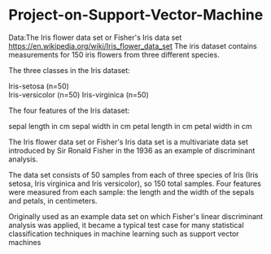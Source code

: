 # Project-on-Support-Vector-Machine
Data:The Iris flower data set or Fisher's Iris data set https://en.wikipedia.org/wiki/Iris_flower_data_set
The iris dataset contains measurements for 150 iris flowers from three different species.

The three classes in the Iris dataset:

Iris-setosa (n=50) <br>
Iris-versicolor (n=50)
Iris-virginica (n=50)

The four features of the Iris dataset:

sepal length in cm
sepal width in cm
petal length in cm
petal width in cm

The Iris flower data set or Fisher's Iris data set is a multivariate data set introduced by Sir Ronald Fisher in the 1936 as an example of discriminant analysis.

The data set consists of 50 samples from each of three species of Iris (Iris setosa, Iris virginica and Iris versicolor), so 150 total samples. Four features were measured from each sample: the length and the width of the sepals and petals, in centimeters.

Originally used as an example data set on which Fisher's linear discriminant analysis was applied, it became a typical test case for many statistical classification techniques in machine learning such as support vector machines
